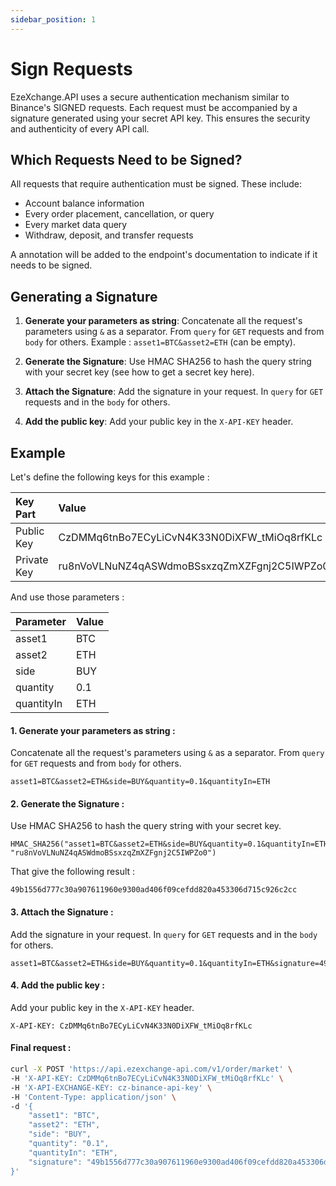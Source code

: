 ```yaml
---
sidebar_position: 1
---
```


# Sign Requests

EzeXchange.API uses a secure authentication mechanism similar to Binance's SIGNED requests. Each request must be accompanied by a signature generated using your secret API key. This ensures the security and authenticity of every API call.

## Which Requests Need to be Signed?

All requests that require authentication must be signed. These include:

- Account balance information
- Every order placement, cancellation, or query
- Every market data query
- Withdraw, deposit, and transfer requests

A annotation will be added to the endpoint's documentation to indicate if it needs to be signed.

## Generating a Signature

1. **Generate your parameters as string**: Concatenate all the request's parameters using `&` as a separator. From `query` for `GET` requests and from `body` for others. Example : `asset1=BTC&asset2=ETH` (can be empty).

2. **Generate the Signature**: Use HMAC SHA256 to hash the query string with your secret key (see how to get a secret key here).

3. **Attach the Signature**: Add the signature in your request. In `query` for `GET` requests and in the `body` for others.

4. **Add the public key**: Add your public key in the `X-API-KEY` header.

## Example

Let's define the following keys for this example :

| Key Part    | Value                                       |
| :---------- | :------------------------------------------ |
| Public Key  | CzDMMq6tnBo7ECyLiCvN4K33N0DiXFW_tMiOq8rfKLc |
| Private Key | ru8nVoVLNuNZ4qASWdmoBSsxzqZmXZFgnj2C5IWPZo0 |

And use those parameters :

| Parameter  | Value |
| :--------- | :---- |
| asset1     | BTC   |
| asset2     | ETH   |
| side       | BUY   |
| quantity   | 0.1   |
| quantityIn | ETH   |

#### 1. Generate your parameters as string :

Concatenate all the request's parameters using `&` as a separator. From `query` for `GET` requests and from `body` for others.

```text
asset1=BTC&asset2=ETH&side=BUY&quantity=0.1&quantityIn=ETH
```

#### 2. Generate the Signature :

Use HMAC SHA256 to hash the query string with your secret key.

```text
HMAC_SHA256("asset1=BTC&asset2=ETH&side=BUY&quantity=0.1&quantityIn=ETH", "ru8nVoVLNuNZ4qASWdmoBSsxzqZmXZFgnj2C5IWPZo0")
```

That give the following result :

```text
49b1556d777c30a907611960e9300ad406f09cefdd820a453306d715c926c2cc
```

#### 3. Attach the Signature :

Add the signature in your request. In `query` for `GET` requests and in the `body` for others.

```text
asset1=BTC&asset2=ETH&side=BUY&quantity=0.1&quantityIn=ETH&signature=49b1556d777c30a907611960e9300ad406f09cefdd820a453306d715c926c2cc
```

#### 4. Add the public key :

Add your public key in the `X-API-KEY` header.

```text
X-API-KEY: CzDMMq6tnBo7ECyLiCvN4K33N0DiXFW_tMiOq8rfKLc
```

#### Final request :

```bash
curl -X POST 'https://api.ezexchange-api.com/v1/order/market' \
-H 'X-API-KEY: CzDMMq6tnBo7ECyLiCvN4K33N0DiXFW_tMiOq8rfKLc' \
-H 'X-API-EXCHANGE-KEY: cz-binance-api-key' \
-H 'Content-Type: application/json' \
-d '{
    "asset1": "BTC",
    "asset2": "ETH",
    "side": "BUY",
    "quantity": "0.1",
    "quantityIn": "ETH",
    "signature": "49b1556d777c30a907611960e9300ad406f09cefdd820a453306d715c926c2cc"
}'
```
